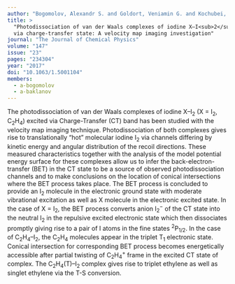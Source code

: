 ```yaml
---
author: "Bogomolov, Alexandr S. and Goldort, Veniamin G. and Kochubei, Sergei A. and Baklanov, Alexey V."
title: >
  "Photodissociation of van der Waals complexes of iodine X–I<sub>2</sub> (X&nbsp;=&nbsp;I<sub>2</sub>,&nbsp;C<sub>2</sub>H<sub>4</sub>) 
  via charge-transfer state: A velocity map imaging investigation"
journal: "The Journal of Chemical Physics"
volume: "147"
issue: "23"
pages: "234304"
year: "2017"
doi: "10.1063/1.5001104"
members:
  - a-bogomolov
  - a-baklanov
---
```

The photodissociation of van der Waals complexes of iodine X–I<sub>2</sub> (X = I<sub>2</sub>, C<sub>2</sub>H<sub>4</sub>) 
excited via Charge-Transfer (CT) band has been studied with the velocity map imaging technique. 
Photodissociation of both complexes gives rise to translationally “hot” molecular iodine I<sub>2</sub> 
via channels differing by kinetic energy and angular distribution of the recoil directions. 
These measured characteristics together with the analysis of the model potential energy surface 
for these complexes allow us to infer the back-electron-transfer (BET) in the CT state to be a source 
of observed photodissociation channels and to make conclusions on the location of conical intersections where 
the BET process takes place. The BET process is concluded to provide an I<sub>2</sub> molecule in 
the electronic ground state with moderate vibrational excitation as well as X molecule in the electronic excited state. 
In the case of X = I<sub>2</sub>, the BET process converts anion I<sub>2</sub><sup>−</sup> of 
the CT state into the neutral I<sub>2</sub> in the repulsive excited electronic state which then dissociates 
promptly giving rise to a pair of I atoms in the fine states <sup>2</sup>P<sub>1/2</sub>. 
In the case of C<sub>2</sub>H<sub>4</sub>–I<sub>2</sub>, the C<sub>2</sub>H<sub>4</sub> molecules appear in 
the triplet T<sub>1</sub> electronic state. Conical intersection for corresponding BET process becomes 
energetically accessible after partial twisting of C<sub>2</sub>H<sub>4</sub><sup>+</sup> frame in 
the excited CT state of complex. The C<sub>2</sub>H<sub>4</sub>(T)–I<sub>2</sub> complex gives rise 
to triplet ethylene as well as singlet ethylene via the T-S conversion.
